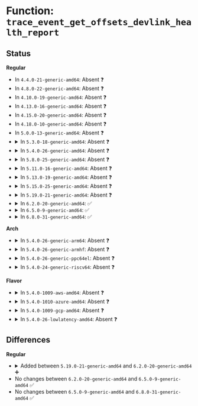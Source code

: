 # Function: <code>trace_event_get_offsets_devlink_health_report</code>

## Status
<b>Regular</b>
<ul>
<li>
In <code>4.4.0-21-generic-amd64</code>: Absent ❓
</li>
<li>
In <code>4.8.0-22-generic-amd64</code>: Absent ❓
</li>
<li>
In <code>4.10.0-19-generic-amd64</code>: Absent ❓
</li>
<li>
In <code>4.13.0-16-generic-amd64</code>: Absent ❓
</li>
<li>
In <code>4.15.0-20-generic-amd64</code>: Absent ❓
</li>
<li>
In <code>4.18.0-10-generic-amd64</code>: Absent ❓
</li>
<li>
In <code>5.0.0-13-generic-amd64</code>: Absent ❓
</li>
<li>
<details>
<summary>In <code>5.3.0-18-generic-amd64</code>: Absent ❓</summary>

```json
{
  "name": "trace_event_get_offsets_devlink_health_report",
  "collision_type": "Unique Static",
  "inline_type": "Full",
  "funcs": [
    {
      "addr": 18446744071588591348,
      "name": "trace_event_get_offsets_devlink_health_report",
      "external": false,
      "loc": "include/trace/events/devlink.h:81",
      "file": "net/core/devlink.c",
      "inline": "declared, inlined",
      "caller_inline": [
        "net/core/devlink.c:perf_trace_devlink_health_report",
        "net/core/devlink.c:trace_event_raw_event_devlink_health_report"
      ],
      "caller_func": []
    }
  ],
  "symbols": []
}
```
</details>
</li>
<li>
<details>
<summary>In <code>5.4.0-26-generic-amd64</code>: Absent ❓</summary>

```json
{
  "name": "trace_event_get_offsets_devlink_health_report",
  "collision_type": "Unique Static",
  "inline_type": "Full",
  "funcs": [
    {
      "addr": 18446744071588814068,
      "name": "trace_event_get_offsets_devlink_health_report",
      "external": false,
      "loc": "include/trace/events/devlink.h:81",
      "file": "net/core/devlink.c",
      "inline": "declared, inlined",
      "caller_inline": [
        "net/core/devlink.c:perf_trace_devlink_health_report",
        "net/core/devlink.c:trace_event_raw_event_devlink_health_report"
      ],
      "caller_func": []
    }
  ],
  "symbols": []
}
```
</details>
</li>
<li>
<details>
<summary>In <code>5.8.0-25-generic-amd64</code>: Absent ❓</summary>

```json
{
  "name": "trace_event_get_offsets_devlink_health_report",
  "collision_type": "Unique Static",
  "inline_type": "Selective",
  "funcs": [
    {
      "addr": 18446744071589666656,
      "name": "trace_event_get_offsets_devlink_health_report",
      "external": false,
      "loc": "include/trace/events/devlink.h:81",
      "file": "net/core/devlink.c",
      "inline": "declared, inlined",
      "caller_inline": [],
      "caller_func": [
        "net/core/devlink.c:perf_trace_devlink_health_report",
        "net/core/devlink.c:trace_event_raw_event_devlink_health_report"
      ]
    }
  ],
  "symbols": [
    {
      "addr": 18446744071589666656,
      "name": "trace_event_get_offsets_devlink_health_report.constprop.0",
      "section": ".text",
      "bind": "STB_LOCAL",
      "size": 328
    }
  ]
}
```
</details>
</li>
<li>
<details>
<summary>In <code>5.11.0-16-generic-amd64</code>: Absent ❓</summary>

```json
{
  "name": "trace_event_get_offsets_devlink_health_report",
  "collision_type": "Unique Static",
  "inline_type": "Selective",
  "funcs": [
    {
      "addr": 18446744071589692976,
      "name": "trace_event_get_offsets_devlink_health_report",
      "external": false,
      "loc": "include/trace/events/devlink.h:81",
      "file": "net/core/devlink.c",
      "inline": "declared, inlined",
      "caller_inline": [],
      "caller_func": [
        "net/core/devlink.c:perf_trace_devlink_health_report",
        "net/core/devlink.c:trace_event_raw_event_devlink_health_report"
      ]
    }
  ],
  "symbols": [
    {
      "addr": 18446744071589692976,
      "name": "trace_event_get_offsets_devlink_health_report.constprop.0",
      "section": ".text",
      "bind": "STB_LOCAL",
      "size": 328
    }
  ]
}
```
</details>
</li>
<li>
<details>
<summary>In <code>5.13.0-19-generic-amd64</code>: Absent ❓</summary>

```json
{
  "name": "trace_event_get_offsets_devlink_health_report",
  "collision_type": "Unique Static",
  "inline_type": "Selective",
  "funcs": [
    {
      "addr": 18446744071589573408,
      "name": "trace_event_get_offsets_devlink_health_report",
      "external": false,
      "loc": "include/trace/events/devlink.h:81",
      "file": "net/core/devlink.c",
      "inline": "declared, inlined",
      "caller_inline": [],
      "caller_func": [
        "net/core/devlink.c:perf_trace_devlink_health_report",
        "net/core/devlink.c:trace_event_raw_event_devlink_health_report"
      ]
    }
  ],
  "symbols": [
    {
      "addr": 18446744071589573408,
      "name": "trace_event_get_offsets_devlink_health_report.constprop.0",
      "section": ".text",
      "bind": "STB_LOCAL",
      "size": 328
    }
  ]
}
```
</details>
</li>
<li>
<details>
<summary>In <code>5.15.0-25-generic-amd64</code>: Absent ❓</summary>

```json
{
  "name": "trace_event_get_offsets_devlink_health_report",
  "collision_type": "Unique Static",
  "inline_type": "Selective",
  "funcs": [
    {
      "addr": 18446744071590319744,
      "name": "trace_event_get_offsets_devlink_health_report",
      "external": false,
      "loc": "include/trace/events/devlink.h:81",
      "file": "net/core/devlink.c",
      "inline": "declared, inlined",
      "caller_inline": [],
      "caller_func": [
        "net/core/devlink.c:perf_trace_devlink_health_report",
        "net/core/devlink.c:trace_event_raw_event_devlink_health_report"
      ]
    }
  ],
  "symbols": [
    {
      "addr": 18446744071590319744,
      "name": "trace_event_get_offsets_devlink_health_report.constprop.0",
      "section": ".text",
      "bind": "STB_LOCAL",
      "size": 328
    }
  ]
}
```
</details>
</li>
<li>
<details>
<summary>In <code>5.19.0-21-generic-amd64</code>: Absent ❓</summary>

```json
{
  "name": "trace_event_get_offsets_devlink_health_report",
  "collision_type": "Unique Static",
  "inline_type": "Selective",
  "funcs": [
    {
      "addr": 18446744071591907712,
      "name": "trace_event_get_offsets_devlink_health_report",
      "external": false,
      "loc": "include/trace/events/devlink.h:81",
      "file": "net/core/devlink.c",
      "inline": "declared, inlined",
      "caller_inline": [],
      "caller_func": [
        "net/core/devlink.c:perf_trace_devlink_health_report",
        "net/core/devlink.c:trace_event_raw_event_devlink_health_report"
      ]
    }
  ],
  "symbols": [
    {
      "addr": 18446744071591907712,
      "name": "trace_event_get_offsets_devlink_health_report.constprop.0",
      "section": ".text",
      "bind": "STB_LOCAL",
      "size": 331
    }
  ]
}
```
</details>
</li>
<li>
<details>
<summary>In <code>6.2.0-20-generic-amd64</code>: ✅</summary>

```c
int trace_event_get_offsets_devlink_health_report(struct trace_event_data_offsets_devlink_health_report * __data_offsets, const struct devlink * devlink, const char * reporter_name, const char * msg)
```

```json
{
  "name": "trace_event_get_offsets_devlink_health_report",
  "collision_type": "Unique Static",
  "inline_type": "No",
  "funcs": [
    {
      "addr": 18446744071593700432,
      "name": "trace_event_get_offsets_devlink_health_report",
      "external": false,
      "loc": "include/trace/events/devlink.h:81",
      "file": "net/core/devlink.c",
      "inline": "seen, unknown",
      "caller_inline": [],
      "caller_func": [
        "net/core/devlink.c:perf_trace_devlink_health_report",
        "net/core/devlink.c:trace_event_raw_event_devlink_health_report"
      ]
    }
  ],
  "symbols": [
    {
      "addr": 18446744071593700432,
      "name": "trace_event_get_offsets_devlink_health_report",
      "section": ".text",
      "bind": "STB_LOCAL",
      "size": 363
    }
  ]
}
```
</details>
</li>
<li>
<details>
<summary>In <code>6.5.0-9-generic-amd64</code>: ✅</summary>

```c
int trace_event_get_offsets_devlink_health_report(struct trace_event_data_offsets_devlink_health_report * __data_offsets, const struct devlink * devlink, const char * reporter_name, const char * msg)
```

```json
{
  "name": "trace_event_get_offsets_devlink_health_report",
  "collision_type": "Unique Static",
  "inline_type": "No",
  "funcs": [
    {
      "addr": 18446744071595813696,
      "name": "trace_event_get_offsets_devlink_health_report",
      "external": false,
      "loc": "include/trace/events/devlink.h:81",
      "file": "net/devlink/leftover.c",
      "inline": "seen, unknown",
      "caller_inline": [],
      "caller_func": [
        "net/devlink/leftover.c:perf_trace_devlink_health_report",
        "net/devlink/leftover.c:trace_event_raw_event_devlink_health_report"
      ]
    }
  ],
  "symbols": [
    {
      "addr": 18446744071595813696,
      "name": "trace_event_get_offsets_devlink_health_report",
      "section": ".text",
      "bind": "STB_LOCAL",
      "size": 420
    }
  ]
}
```
</details>
</li>
<li>
<details>
<summary>In <code>6.8.0-31-generic-amd64</code>: ✅</summary>

```c
int trace_event_get_offsets_devlink_health_report(struct trace_event_data_offsets_devlink_health_report * __data_offsets, const struct devlink * devlink, const char * reporter_name, const char * msg)
```

```json
{
  "name": "trace_event_get_offsets_devlink_health_report",
  "collision_type": "Unique Static",
  "inline_type": "No",
  "funcs": [
    {
      "addr": 18446744071596662448,
      "name": "trace_event_get_offsets_devlink_health_report",
      "external": false,
      "loc": "include/trace/events/devlink.h:81",
      "file": "net/devlink/core.c",
      "inline": "seen, unknown",
      "caller_inline": [],
      "caller_func": [
        "net/devlink/core.c:perf_trace_devlink_health_report",
        "net/devlink/core.c:trace_event_raw_event_devlink_health_report"
      ]
    }
  ],
  "symbols": [
    {
      "addr": 18446744071596662448,
      "name": "trace_event_get_offsets_devlink_health_report",
      "section": ".text",
      "bind": "STB_LOCAL",
      "size": 366
    }
  ]
}
```
</details>
</li>
</ul>
<b>Arch</b>
<ul>
<li>
<details>
<summary>In <code>5.4.0-26-generic-arm64</code>: Absent ❓</summary>

```json
{
  "name": "trace_event_get_offsets_devlink_health_report",
  "collision_type": "Unique Static",
  "inline_type": "Full",
  "funcs": [
    {
      "addr": 18446603336502384080,
      "name": "trace_event_get_offsets_devlink_health_report",
      "external": false,
      "loc": "include/trace/events/devlink.h:81",
      "file": "net/core/devlink.c",
      "inline": "declared, inlined",
      "caller_inline": [
        "net/core/devlink.c:perf_trace_devlink_health_report",
        "net/core/devlink.c:trace_event_raw_event_devlink_health_report"
      ],
      "caller_func": []
    }
  ],
  "symbols": []
}
```
</details>
</li>
<li>
<details>
<summary>In <code>5.4.0-26-generic-armhf</code>: Absent ❓</summary>

```json
{
  "name": "trace_event_get_offsets_devlink_health_report",
  "collision_type": "Unique Static",
  "inline_type": "Full",
  "funcs": [
    {
      "addr": 3235123904,
      "name": "trace_event_get_offsets_devlink_health_report",
      "external": false,
      "loc": "include/trace/events/devlink.h:81",
      "file": "net/core/devlink.c",
      "inline": "declared, inlined",
      "caller_inline": [
        "net/core/devlink.c:perf_trace_devlink_health_report",
        "net/core/devlink.c:trace_event_raw_event_devlink_health_report"
      ],
      "caller_func": []
    }
  ],
  "symbols": []
}
```
</details>
</li>
<li>
<details>
<summary>In <code>5.4.0-26-generic-ppc64el</code>: Absent ❓</summary>

```json
{
  "name": "trace_event_get_offsets_devlink_health_report",
  "collision_type": "Unique Static",
  "inline_type": "Full",
  "funcs": [
    {
      "addr": 13835058055295917872,
      "name": "trace_event_get_offsets_devlink_health_report",
      "external": false,
      "loc": "include/trace/events/devlink.h:81",
      "file": "net/core/devlink.c",
      "inline": "declared, inlined",
      "caller_inline": [
        "net/core/devlink.c:perf_trace_devlink_health_report",
        "net/core/devlink.c:trace_event_raw_event_devlink_health_report"
      ],
      "caller_func": []
    }
  ],
  "symbols": []
}
```
</details>
</li>
<li>
<details>
<summary>In <code>5.4.0-24-generic-riscv64</code>: Absent ❓</summary>

```json
{
  "name": "trace_event_get_offsets_devlink_health_report",
  "collision_type": "Unique Static",
  "inline_type": "Full",
  "funcs": [
    {
      "addr": 18446743936278589304,
      "name": "trace_event_get_offsets_devlink_health_report",
      "external": false,
      "loc": "include/trace/events/devlink.h:81",
      "file": "net/core/devlink.c",
      "inline": "declared, inlined",
      "caller_inline": [
        "net/core/devlink.c:perf_trace_devlink_health_report",
        "net/core/devlink.c:trace_event_raw_event_devlink_health_report"
      ],
      "caller_func": []
    }
  ],
  "symbols": []
}
```
</details>
</li>
</ul>
<b>Flavor</b>
<ul>
<li>
<details>
<summary>In <code>5.4.0-1009-aws-amd64</code>: Absent ❓</summary>

```json
{
  "name": "trace_event_get_offsets_devlink_health_report",
  "collision_type": "Unique Static",
  "inline_type": "Full",
  "funcs": [
    {
      "addr": 18446744071588420452,
      "name": "trace_event_get_offsets_devlink_health_report",
      "external": false,
      "loc": "include/trace/events/devlink.h:81",
      "file": "net/core/devlink.c",
      "inline": "declared, inlined",
      "caller_inline": [
        "net/core/devlink.c:perf_trace_devlink_health_report",
        "net/core/devlink.c:trace_event_raw_event_devlink_health_report"
      ],
      "caller_func": []
    }
  ],
  "symbols": []
}
```
</details>
</li>
<li>
<details>
<summary>In <code>5.4.0-1010-azure-amd64</code>: Absent ❓</summary>

```json
{
  "name": "trace_event_get_offsets_devlink_health_report",
  "collision_type": "Unique Static",
  "inline_type": "Full",
  "funcs": [
    {
      "addr": 18446744071588133140,
      "name": "trace_event_get_offsets_devlink_health_report",
      "external": false,
      "loc": "include/trace/events/devlink.h:81",
      "file": "net/core/devlink.c",
      "inline": "declared, inlined",
      "caller_inline": [
        "net/core/devlink.c:perf_trace_devlink_health_report",
        "net/core/devlink.c:trace_event_raw_event_devlink_health_report"
      ],
      "caller_func": []
    }
  ],
  "symbols": []
}
```
</details>
</li>
<li>
<details>
<summary>In <code>5.4.0-1009-gcp-amd64</code>: Absent ❓</summary>

```json
{
  "name": "trace_event_get_offsets_devlink_health_report",
  "collision_type": "Unique Static",
  "inline_type": "Full",
  "funcs": [
    {
      "addr": 18446744071588752628,
      "name": "trace_event_get_offsets_devlink_health_report",
      "external": false,
      "loc": "include/trace/events/devlink.h:81",
      "file": "net/core/devlink.c",
      "inline": "declared, inlined",
      "caller_inline": [
        "net/core/devlink.c:perf_trace_devlink_health_report",
        "net/core/devlink.c:trace_event_raw_event_devlink_health_report"
      ],
      "caller_func": []
    }
  ],
  "symbols": []
}
```
</details>
</li>
<li>
<details>
<summary>In <code>5.4.0-26-lowlatency-amd64</code>: Absent ❓</summary>

```json
{
  "name": "trace_event_get_offsets_devlink_health_report",
  "collision_type": "Unique Static",
  "inline_type": "Full",
  "funcs": [
    {
      "addr": 18446744071588893156,
      "name": "trace_event_get_offsets_devlink_health_report",
      "external": false,
      "loc": "include/trace/events/devlink.h:81",
      "file": "net/core/devlink.c",
      "inline": "declared, inlined",
      "caller_inline": [
        "net/core/devlink.c:perf_trace_devlink_health_report",
        "net/core/devlink.c:trace_event_raw_event_devlink_health_report"
      ],
      "caller_func": []
    }
  ],
  "symbols": []
}
```
</details>
</li>
</ul>

## Differences
<b>Regular</b>
<ul>
<li>
<details>
<summary>Added between <code>5.19.0-21-generic-amd64</code> and <code>6.2.0-20-generic-amd64</code> ➕</summary>

```c
int trace_event_get_offsets_devlink_health_report(struct trace_event_data_offsets_devlink_health_report * __data_offsets, const struct devlink * devlink, const char * reporter_name, const char * msg)
```
</details>
</li>
<li>
No changes between <code>6.2.0-20-generic-amd64</code> and <code>6.5.0-9-generic-amd64</code> ✅
</li>
<li>
No changes between <code>6.5.0-9-generic-amd64</code> and <code>6.8.0-31-generic-amd64</code> ✅
</li>
</ul>
